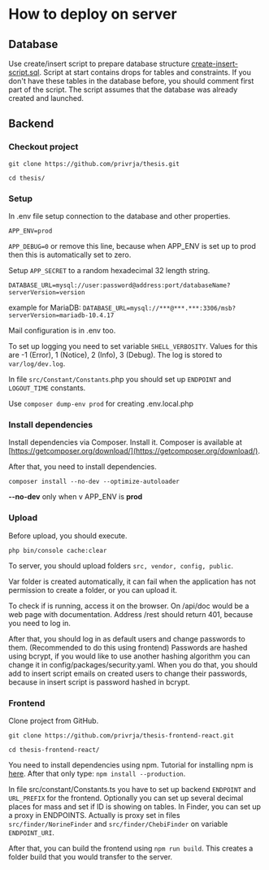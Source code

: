 
# How to deploy on server

## Database

Use create/insert script to prepare database structure [create-insert-script.sql](https://github.com/privrja/MassSpecBlocks/blob/main/create-insert-script.sql). Script at start contains drops for tables and constraints. If you don't have these tables in the database before, you should comment first part of the script. The script assumes that the database was already created and launched.

## Backend

### Checkout project
```git clone https://github.com/privrja/thesis.git```

```cd thesis/```

### Setup

In .env file setup connection to the database and other properties.

`APP_ENV=prod`

`APP_DEBUG=0` or remove this line, because when APP_ENV is set up to prod then this is automatically set to zero.

Setup `APP_SECRET` to a random hexadecimal 32 length string.

`DATABASE_URL=mysql://user:password@address:port/databaseName?serverVersion=version`

example for MariaDB: `DATABASE_URL=mysql://***@***.***:3306/msb?serverVersion=mariadb-10.4.17`

Mail configuration is in .env too.

To set up logging you need to set variable `SHELL_VERBOSITY`. Values for this are -1 (Error), 1 (Notice), 2 (Info), 3 (Debug). The log is stored to `var/log/dev.log`.

In file `src/Constant/Constants`.php you should set up `ENDPOINT` and `LOGOUT_TIME` constants.

Use `composer dump-env prod` for creating .env.local.php

### Install dependencies

Install dependencies via Composer. Install it. Composer is available at [https://getcomposer.org/download/](https://getcomposer.org/download/).

After that, you need to install dependencies. 

`composer install --no-dev --optimize-autoloader`

**--no-dev** only when v APP_ENV is **prod**

### Upload

Before upload, you should execute.

`php bin/console cache:clear`

To server, you should upload folders `src, vendor, config, public`.

Var folder is created automatically, it can fail when the application has not permission to create a folder, or you can upload it.

To check if is running, access it on the browser. On /api/doc would be a web page with documentation. Address /rest should return 401, because you need to log in.

After that, you should log in as default users and change passwords to them. (Recommended to do this using frontend) 
Passwords are hashed using bcrypt, if you would like to use another hashing algorithm you can change it in config/packages/security.yaml. When you do that, you should add to insert script emails on created users to change their passwords, because in insert script is password hashed in bcrypt.

### Frontend

Clone project from GitHub.

`git clone https://github.com/privrja/thesis-frontend-react.git` 

```cd thesis-frontend-react/```


You need to install dependencies using npm. Tutorial for installing npm is [here](https://www.npmjs.com/get-npm). After that only type: 
`npm install --production`.

In file src/constant/Constants.ts you have to set up backend `ENDPOINT` and `URL_PREFIX` for the frontend. Optionally you can set up several decimal places for mass and set if ID is showing on tables. In Finder, you can set up a proxy in ENDPOINTS. Actually is proxy set in files `src/finder/NorineFinder` and `src/finder/ChebiFinder` on variable `ENDPOINT_URI`.

After that, you can build the frontend using `npm run build`. This creates a folder build that you would transfer to the server.
